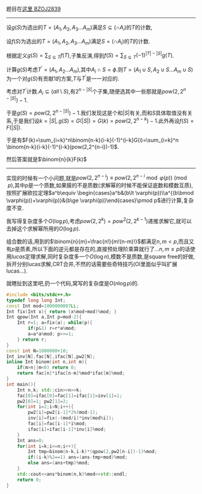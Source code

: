 题目在[这里 BZOJ2839](<https://oi-archive.memset0.cn/problem/bzoj/2839>)

---



设$g(S)$为选出的$T=(A_1,A_2,A_3\dots A_m)$满足$S\subseteq (\cap A_i)$的$T$的计数,

设$f(S)$为选出的$T=(A_1,A_2,A_3\dots A_m)$满足$S=(\cap A_i)$的$T$的计数.



根据定义$g(S)=\sum_{S\subseteq T}f(T)$,子集反演,得到$f(S)=\sum_{S\subseteq T}(-1)^{|T|-|S|}g(T)$.



计算$g(S)$考虑$T^\prime=(A_1,A_2\dots A_m)$,其中$A_i\cap S=\phi$.则$T=(A_1\cup S,A_2\cup S\dots A_m\cup S)$为一个对$g(S)$有贡献$1$的方案,$T$与$T^\prime$是一一对应的.

考虑对$T^\prime$计数.$A_i\subseteq (all\setminus S)$,有$2^{n-|S|}$个子集,随便选其中一些那就是$pow(2,2^{n-|S|})-1$.

于是$g(S)=pow(2,2^{n-|S|})-1$.我们发现这是个和$|S|$有关,而和$S$具体取值没有关系,于是我们设$k=|S|,g(S)=G(|S|)=G(k)=pow(2,2^{n-k})-1$.此外再设$f(S)=F(|S|)$.

于是有$F(k)=\sum_{i=k}^n\binom{n-k}{i-k}(-1)^{i-k}G(i)=\sum_{i=k}^n \binom{n-k}{i-k}(-1)^{i-k}(pow(2,2^{n-i})-1)$.

然后答案就是$\binom{n}{k}F(k)$



---

实现的时候有一个小问题,就是$pow(2,2^{n-i})\equiv pow(2,2^{n-i}\bmod \varphi(p))\pmod p$,其中$p$是一个质数,如果膜的不是质数(求解幂的时候不能保证底数和模数互质),按照扩展欧拉定理$a^b\equiv \begin{cases}a^b&(b\lt \varphi(p))\\a^{(b\bmod \varphi(p))+\varphi(p)}&(b\ge \varphi(p))\end{cases}\pmod p$进行计算,复杂度不变.

我写得复杂度多个$O(\log p)$,考虑$pow(2,2^k)=pow^2(2,2^{k-1})$递推求解它,就可以去掉这个求解幂所用的$O(\log p)$.

组合数的话,用到的$\binom{n}{m}=\frac{n!}{m!(n-m)!}$都满足$n,m\lt p$,而且又有$p$是质素,所以下面的逆元都是存在的,直接预处理阶乘算就行了…$n,m\geq p$的话使用$lucas$定理求解,同时复杂度多一个$O(\log n)$,模数不是质数,是square free的好做,拆开分别lucas求解,CRT合并,不然的话需要些奇特技巧(OI里面似乎叫扩展lucas…).



就瞎扯到这里吧,扔一个代码,窝写的复杂度是$O(n\log p)$的.

```cpp
#include <bits/stdc++.h>
typedef long long Int;
const Int mod=1000000007LL;
Int fix(Int x){ return (x%mod+mod)%mod; }
Int qpow(Int a,Int p=mod-2){
	Int r=1; a=fix(a); while(p){
		if(p&1) r=r*a%mod;
		a=a*a%mod; p>>=1;
	} return r;
}
const int N=1000000+10;
Int inv[N],fac[N],ifac[N],pw2[N];
inline Int binom(int n,int m){
	if(m>n||m<0) return 0;
	return fac[n]*ifac[n-m]%mod*ifac[m]%mod;
}
int main(){
	Int n,k; std::cin>>n>>k;
	fac[0]=ifac[0]=fac[1]=ifac[1]=inv[1]=1;
	pw2[0]=1; pw2[1]=2;
	for(int i=2;i<N;i++){
		pw2[i]=pw2[i-1]*2%(mod-1);
		inv[i]=fix(-(mod/i)*inv[mod%i]);
		fac[i]=fac[i-1]*i%mod;
		ifac[i]=ifac[i-1]*inv[i]%mod;
	}
	Int ans=0;
	for(int i=k;i<=n;i++){
		Int tmp=binom(n-k,i-k)*(qpow(2,pw2[n-i])-1)%mod;
		if((i-k)%2==1) ans=(ans-tmp+mod)%mod;
		else ans=(ans+tmp)%mod;
	}
	std::cout<<ans*binom(n,k)%mod<<std::endl;
	return 0;
}

```